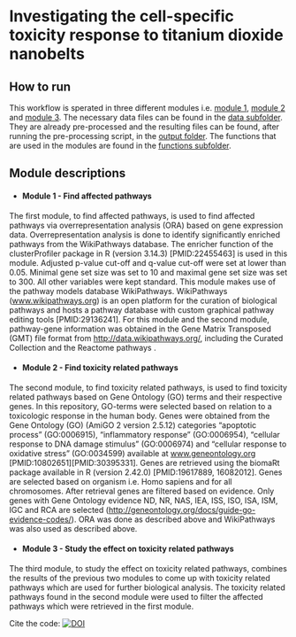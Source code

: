 # Investigating the cell-specific toxicity response to titanium dioxide nanobelts
## How to run
This workflow is sperated in three different modules i.e. [module 1](https://github.com/laurent2207/TiO2-scripts/blob/master/Module1_Enrichment.Rmd), [module 2](https://github.com/laurent2207/TiO2-scripts/blob/master/Module2_GOterm_processing.Rmd) and [module 3](https://github.com/laurent2207/TiO2-scripts/blob/master/Module3_FilterResults.Rmd). The necessary data files can be found in the [data subfolder](https://github.com/laurent2207/TiO2-scripts/tree/master/data). They are already pre-processed and the resulting files can be found, after running the pre-processing script, in the [output folder](https://github.com/laurent2207/TiO2-scripts/tree/master/output). 
The functions that are used in the modules are found in the [functions subfolder](https://github.com/laurent2207/TiO2-scripts/tree/master/functions).

## Module descriptions

* #### Module 1 - Find affected pathways
The first module, to find affected pathways, is used to find affected pathways via overrepresentation analysis (ORA) based on gene expression data. Overrepresentation analysis is done to identify significantly enriched pathways from the WikiPathways database. The enricher function of the clusterProfiler package in R (version 3.14.3) [PMID:22455463] is used in this module. Adjusted p-value cut-off and q-value cut-off were set at lower than 0.05. Minimal gene set size was set to 10 and maximal gene set size was set to 300. All other variables were kept standard.
This module makes use of the pathway models database WikiPathways. WikiPathways (www.wikipathways.org) is an open platform for the curation of biological pathways and hosts a pathway database with custom graphical pathway editing tools [PMID:29136241]. 
For this module and the second module, pathway-gene information was obtained in the Gene Matrix Transposed (GMT) file format from http://data.wikipathways.org/, including the Curated Collection and the Reactome pathways .

* #### Module 2 - Find toxicity related pathways
The second module, to find toxicity related pathways, is used to find toxicity related pathways based on Gene Ontology (GO) terms and their respective genes. In this repository, GO-terms were selected based on relation to a toxicologic response in the human body. Genes were obtained from the Gene Ontology (GO) (AmiGO 2 version 2.5.12) categories “apoptotic process” (GO:0006915), “inflammatory response” (GO:0006954), “cellular response to DNA damage stimulus” (GO:0006974) and “cellular response to oxidative stress” (GO:0034599) available at www.geneontology.org [PMID:10802651][PMID:30395331]. Genes are retrieved using the biomaRt package available in R (version 2.42.0) [PMID:19617889, 16082012]. Genes are selected based on organism i.e. Homo sapiens and for all chromosomes. After retrieval genes are filtered based on evidence. Only genes with Gene Ontology evidence ND, NR, NAS, IEA, ISS, ISO, ISA, ISM, IGC and RCA are selected (http://geneontology.org/docs/guide-go-evidence-codes/). ORA was done as described above and WikiPathways was also used as described above. 
 
* #### Module 3 - Study the effect on toxicity related pathways
The third module, to study the effect on toxicity related pathways, combines the results of the previous two modules to come up with toxicity related pathways which are used for further biological analysis. The toxicity related pathways found in the second module were used to filter the affected pathways which were retrieved in the first module.

Cite the code: [![DOI](https://zenodo.org/badge/236458629.svg)](https://zenodo.org/badge/latestdoi/236458629)
